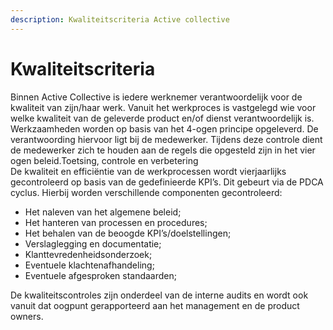 ```yaml
---
description: Kwaliteitscriteria Active collective
---
```


# Kwaliteitscriteria

Binnen Active Collective is iedere werknemer verantwoordelijk voor de kwaliteit van zijn/haar werk. Vanuit het werkproces is vastgelegd wie voor welke kwaliteit van de geleverde product en/of dienst verantwoordelijk is. Werkzaamheden worden op basis van het 4-ogen principe opgeleverd. De verantwoording hiervoor ligt bij de medewerker. Tijdens deze controle dient de medewerker zich te houden aan de regels die opgesteld zijn in het vier ogen beleid.Toetsing, controle en verbetering  
De kwaliteit en efficiëntie van de werkprocessen wordt vierjaarlijks gecontroleerd op basis van de gedefinieerde KPI’s. Dit gebeurt via de PDCA cyclus. Hierbij worden verschillende componenten gecontroleerd:

* Het naleven van het algemene beleid;
* Het hanteren van processen en procedures;
* Het behalen van de beoogde KPI’s/doelstellingen;
* Verslaglegging en documentatie;
* Klanttevredenheidsonderzoek;
* Eventuele klachtenafhandeling;
* Eventuele afgesproken standaarden;

De kwaliteitscontroles zijn onderdeel van de interne audits en wordt ook vanuit dat oogpunt gerapporteerd aan het management en de product owners.

